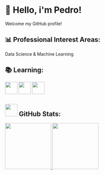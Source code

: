# 👋 Hello, i'm Pedro!
Welcome my GitHub profile!

## :bar_chart: Professional Interest Areas:
Data Science & Machine Learning

## :books: Learning:
<img loading="lazy" src="https://cdn.jsdelivr.net/gh/devicons/devicon/icons/python/python-original.svg" width="40" height="40"/> <img loading="lazy" src="https://cdn.jsdelivr.net/gh/devicons/devicon/icons/r/r-original.svg" width="40" height="40"/> <img loading="lazy" src="https://cdn.jsdelivr.net/gh/devicons/devicon/icons/mysql/mysql-original.svg" width="40" height="40"/>

## <img loading="lazy" src="https://cdn.jsdelivr.net/gh/devicons/devicon/icons/github/github-original.svg" width="40" height="40"/> GitHub Stats:
<div>
<a href="https://github.com/PedroA07">
<img loading="lazy" height="150em" src="https://github-readme-stats.vercel.app/api/top-langs/?username=PedroA07&layout=compact&langs_count=7&theme=default"/>
<img loading="lazy" height="150em" src="https://github-readme-stats.vercel.app/api?username=PedroA07&show_icons=true&theme=default&include_all_commits=true&count_private=true"/>
</div>

